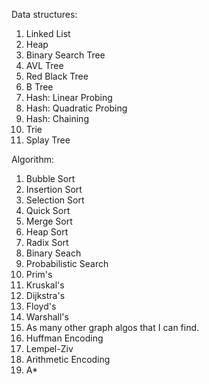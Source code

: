 Data structures:

1. Linked List
2. Heap
3. Binary Search Tree
4. AVL Tree
5. Red Black Tree
6. B Tree
7. Hash: Linear Probing
8. Hash: Quadratic Probing
9. Hash: Chaining
10. Trie
11. Splay Tree

Algorithm:

1. Bubble Sort
2. Insertion Sort
3. Selection Sort
4. Quick Sort
5. Merge Sort
6. Heap Sort
7. Radix Sort
8. Binary Seach
9. Probabilistic Search
10. Prim's
11. Kruskal's
12. Dijkstra's
13. Floyd's
14. Warshall's
15. As many other graph algos that I can find.
16. Huffman Encoding
17. Lempel-Ziv
18. Arithmetic Encoding
19. A*